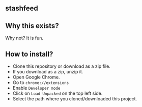 ## stashfeed

## Why this exists?
Why not? It is fun.

## How to install?
- Clone this repository or download as a zip file.
- If you download as a zip, unzip it.
- Open Google Chrome.
- Go to `chrome://extensions`
- Enable `Developer mode`
- Click on `Load Unpacked` on the top left side.
- Select the path where you cloned/downloaded this project.
